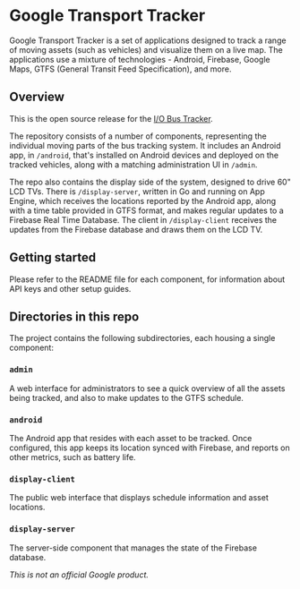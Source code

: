 Google Transport Tracker
========================

Google Transport Tracker is a set of applications designed to track a
range of moving assets (such as vehicles) and visualize them on a live map. The
applications use a mixture of technologies - Android, Firebase,
Google Maps, GTFS (General Transit Feed Specification), and more.

## Overview

This is the open source release for the 
[I/O Bus Tracker](https://io-bus-tracker.appspot.com/).

The repository consists of a number of components, representing the individual
moving parts of the bus tracking system. It includes an Android app,
in `/android`, that's installed on Android devices and deployed on the tracked
vehicles, along with a matching administration UI in `/admin`.

The repo also contains the display side of the system, designed to drive 60"
LCD TVs. There is `/display-server`, written in Go and running on App Engine,
which receives the locations reported by the Android app, along with a time
table provided in GTFS format, and makes regular updates to a Firebase Real Time
Database. The client in `/display-client` receives the updates from the
Firebase database and draws them on the LCD TV.

## Getting started

Please refer to the README file for each component, for information about
API keys and other setup guides.

## Directories in this repo

The project contains the following subdirectories, each housing
a single component:

### `admin`

A web interface for administrators to see a quick overview of all the
assets being tracked, and also to make updates to the GTFS schedule.

### `android`

The Android app that resides with each asset to be tracked.
Once configured, this app keeps its location synced with Firebase, and reports
on other metrics, such as battery life.

### `display-client`

The public web interface that displays schedule information and asset
locations.

### `display-server`

The server-side component that manages the state of the Firebase database.

*This is not an official Google product.*
